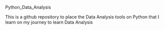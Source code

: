 Python_Data_Analysis

This is a github repository to place the Data Analysis tools on Python that I learn on my journey to learn Data Analysis
